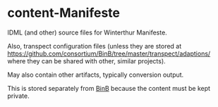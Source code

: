 # content-Manifeste

IDML (and other) source files for Winterthur Manifeste.

Also, transpect configuration files (unless they are stored at https://github.com/consortium/BinB/tree/master/transpect/adaptions/ where they can be shared with other, similar projects).

May also contain other artifacts, typically conversion output.

This is stored separately from [BinB](https://github.com/consortium/BinB) because the content must be kept private.

